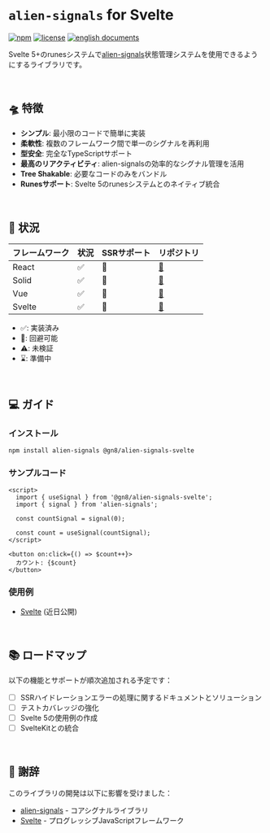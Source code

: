 # `alien-signals` for Svelte

[![npm](https://img.shields.io/npm/v/@gn8/alien-signals-svelte)](https://www.npmjs.com/package/@gn8/alien-signals-svelte)
[![license](https://img.shields.io/github/license/gn8-ai/universe-alien-signals)](https://github.com/gn8-ai/universe-alien-signals/blob/main/LICENSE.md)
[![english documents](https://img.shields.io/badge/documents-English-blue)](README.md)

Svelte 5+のrunesシステムで[alien-signals](https://github.com/stackblitz/alien-signals)状態管理システムを使用できるようにするライブラリです。

<br />

## 🛸 特徴

- **シンプル**: 最小限のコードで簡単に実装
- **柔軟性**: 複数のフレームワーク間で単一のシグナルを再利用
- **型安全**: 完全なTypeScriptサポート
- **最高のリアクティビティ**: alien-signalsの効率的なシグナル管理を活用
- **Tree Shakable**: 必要なコードのみをバンドル
- **Runesサポート**: Svelte 5のrunesシステムとのネイティブ統合

<br />

## 🔌 状況

| フレームワーク | 状況 | SSRサポート | リポジトリ                    |
| -------------- | ---- | ----------- | ----------------------------- |
| React          | ✅   | 🔼          | [🔗](../alien-signals-react)  |
| Solid          | ✅   | 🔼          | [🔗](../alien-signals-solid)  |
| Vue            | ✅   | 🔼          | [🔗](../alien-signals-vue)    |
| Svelte         | ✅   | 🔼          | [🔗](../alien-signals-svelte) |

- ✅: 実装済み
- 🔼: 回避可能
- ⚠️: 未検証
- ⌛️: 準備中

<br />

## 💻 ガイド

### インストール

```sh
npm install alien-signals @gn8/alien-signals-svelte
```

### サンプルコード

<!-- prettier-ignore -->
```svelte
<script>
  import { useSignal } from '@gn8/alien-signals-svelte';
  import { signal } from 'alien-signals';

  const countSignal = signal(0);

  const count = useSignal(countSignal);
</script>

<button on:click={() => $count++}>
  カウント: {$count}
</button>
```

### 使用例

- [Svelte](../../@examples/svelte-with-alien-signals) (近日公開)

<br />

## 📚 ロードマップ

以下の機能とサポートが順次追加される予定です：

- [ ] SSRハイドレーションエラーの処理に関するドキュメントとソリューション
- [ ] テストカバレッジの強化
- [ ] Svelte 5の使用例の作成
- [ ] SvelteKitとの統合

<br />

## 🙏 謝辞

このライブラリの開発は以下に影響を受けました：

- [alien-signals](https://github.com/stackblitz/alien-signals) - コアシグナルライブラリ
- [Svelte](https://svelte.dev/) - プログレッシブJavaScriptフレームワーク
